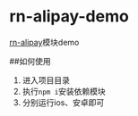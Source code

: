 # rn-alipay-demo
[rn-alipay](https://github.com/huangzuizui/rn-alipay)模块demo

##如何使用
1. 进入项目目录
2. 执行`npm i`安装依赖模块
3. 分别运行ios、安卓即可
